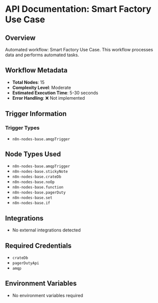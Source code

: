 # API Documentation: Smart Factory Use Case

## Overview
Automated workflow: Smart Factory Use Case. This workflow processes data and performs automated tasks.

## Workflow Metadata
- **Total Nodes**: 15
- **Complexity Level**: Moderate
- **Estimated Execution Time**: 5-30 seconds
- **Error Handling**: ❌ Not implemented

## Trigger Information
### Trigger Types
- `n8n-nodes-base.amqpTrigger`

## Node Types Used
- `n8n-nodes-base.amqpTrigger`
- `n8n-nodes-base.stickyNote`
- `n8n-nodes-base.crateDb`
- `n8n-nodes-base.noOp`
- `n8n-nodes-base.function`
- `n8n-nodes-base.pagerDuty`
- `n8n-nodes-base.set`
- `n8n-nodes-base.if`

## Integrations
- No external integrations detected

## Required Credentials
- `crateDb`
- `pagerDutyApi`
- `amqp`

## Environment Variables
- No environment variables required
